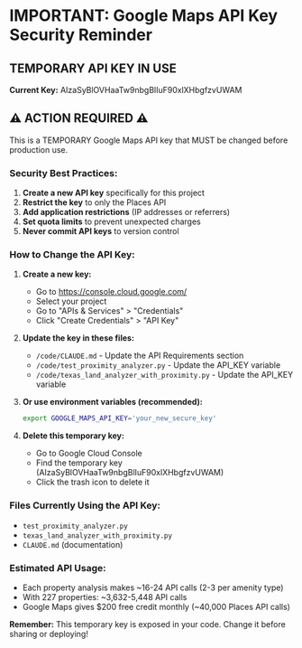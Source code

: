 # IMPORTANT: Google Maps API Key Security Reminder

## TEMPORARY API KEY IN USE
**Current Key:** AIzaSyBlOVHaaTw9nbgBlIuF90xlXHbgfzvUWAM

## ⚠️ ACTION REQUIRED ⚠️
This is a TEMPORARY Google Maps API key that MUST be changed before production use.

### Security Best Practices:
1. **Create a new API key** specifically for this project
2. **Restrict the key** to only the Places API
3. **Add application restrictions** (IP addresses or referrers)
4. **Set quota limits** to prevent unexpected charges
5. **Never commit API keys** to version control

### How to Change the API Key:

1. **Create a new key:**
   - Go to https://console.cloud.google.com/
   - Select your project
   - Go to "APIs & Services" > "Credentials"
   - Click "Create Credentials" > "API Key"

2. **Update the key in these files:**
   - `/code/CLAUDE.md` - Update the API Requirements section
   - `/code/test_proximity_analyzer.py` - Update the API_KEY variable
   - `/code/texas_land_analyzer_with_proximity.py` - Update the API_KEY variable

3. **Or use environment variables (recommended):**
   ```bash
   export GOOGLE_MAPS_API_KEY='your_new_secure_key'
   ```

4. **Delete this temporary key:**
   - Go to Google Cloud Console
   - Find the temporary key (AIzaSyBlOVHaaTw9nbgBlIuF90xlXHbgfzvUWAM)
   - Click the trash icon to delete it

### Files Currently Using the API Key:
- `test_proximity_analyzer.py`
- `texas_land_analyzer_with_proximity.py`
- `CLAUDE.md` (documentation)

### Estimated API Usage:
- Each property analysis makes ~16-24 API calls (2-3 per amenity type)
- With 227 properties: ~3,632-5,448 API calls
- Google Maps gives $200 free credit monthly (~40,000 Places API calls)

**Remember:** This temporary key is exposed in your code. Change it before sharing or deploying!